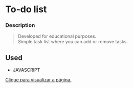 # To-do list

### Description

> Developed for educational purposes. <br/>
> Simple task list where you can add or remove tasks.

## Used
  - JAVASCRIPT

<a href="https://3lucasrs.github.io/to-do-list/">Clique para visualizar a página.</a>
